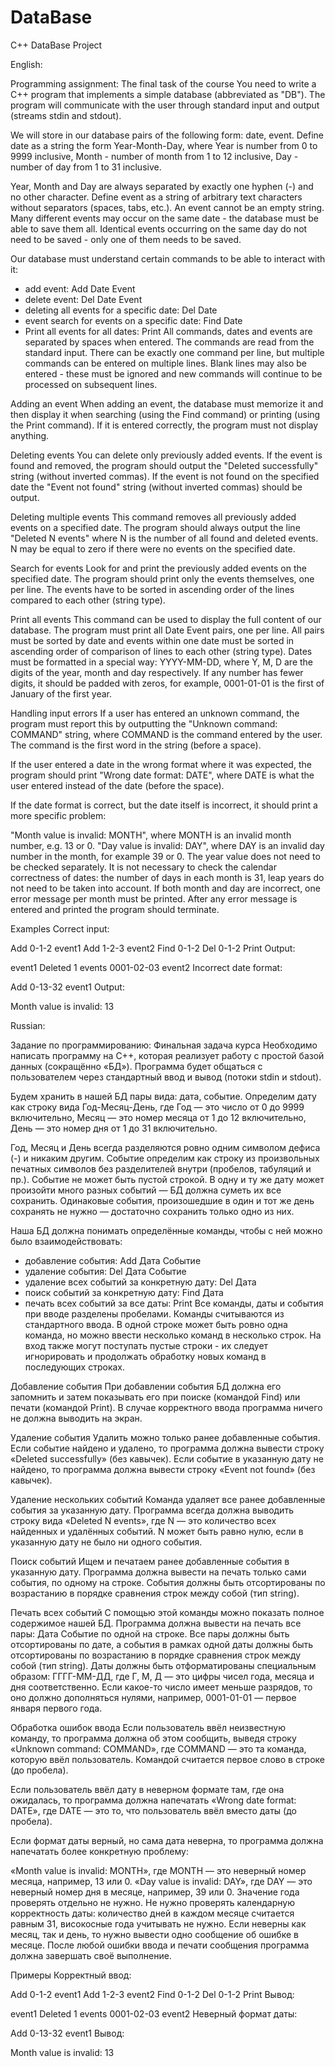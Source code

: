 # DataBase
 C++ DataBase Project
 
English:

Programming assignment: The final task of the course
You need to write a C++ program that implements a simple database (abbreviated as "DB"). The program will communicate with the user through standard input and output (streams stdin and stdout).

We will store in our database pairs of the following form: date, event. Define date as a string the form Year-Month-Day, where Year is number from 0 to 9999 inclusive, Month - number of month from 1 to 12 inclusive, Day - number of day from 1 to 31 inclusive.

Year, Month and Day are always separated by exactly one hyphen (-) and no other character. Define event as a string of arbitrary text characters without separators (spaces, tabs, etc.). An event cannot be an empty string. Many different events may occur on the same date - the database must be able to save them all. Identical events occurring on the same day do not need to be saved - only one of them needs to be saved.

Our database must understand certain commands to be able to interact with it:

- add event: Add Date Event
- delete event: Del Date Event
- deleting all events for a specific date: Del Date
- event search for events on a specific date: Find Date
- Print all events for all dates: Print
All commands, dates and events are separated by spaces when entered. The commands are read from the standard input. There can be exactly one command per line, but multiple commands can be entered on multiple lines. Blank lines may also be entered - these must be ignored and new commands will continue to be processed on subsequent lines.

Adding an event
When adding an event, the database must memorize it and then display it when searching (using the Find command) or printing (using the Print command). If it is entered correctly, the program must not display anything.

Deleting events
You can delete only previously added events. If the event is found and removed, the program should output the "Deleted successfully" string (without inverted commas). If the event is not found on the specified date the "Event not found" string (without inverted commas) should be output.

Deleting multiple events
This command removes all previously added events on a specified date. The program should always output the line "Deleted N events" where N is the number of all found and deleted events. N may be equal to zero if there were no events on the specified date.

Search for events
Look for and print the previously added events on the specified date. The program should print only the events themselves, one per line. The events have to be sorted in ascending order of the lines compared to each other (string type).

Print all events
This command can be used to display the full content of our database. The program must print all Date Event pairs, one per line. All pairs must be sorted by date and events within one date must be sorted in ascending order of comparison of lines to each other (string type). Dates must be formatted in a special way: YYYY-MM-DD, where Y, M, D are the digits of the year, month and day respectively. If any number has fewer digits, it should be padded with zeros, for example, 0001-01-01 is the first of January of the first year.

Handling input errors
If a user has entered an unknown command, the program must report this by outputting the "Unknown command: COMMAND" string, where COMMAND is the command entered by the user. The command is the first word in the string (before a space).

If the user entered a date in the wrong format where it was expected, the program should print "Wrong date format: DATE", where DATE is what the user entered instead of the date (before the space).

If the date format is correct, but the date itself is incorrect, it should print a more specific problem:

"Month value is invalid: MONTH", where MONTH is an invalid month number, e.g. 13 or 0.
"Day value is invalid: DAY", where DAY is an invalid day number in the month, for example 39 or 0.
The year value does not need to be checked separately.
It is not necessary to check the calendar correctness of dates: the number of days in each month is 31, leap years do not need to be taken into account.
If both month and day are incorrect, one error message per month must be printed.
After any error message is entered and printed the program should terminate.

Examples
Correct input:

Add 0-1-2 event1
Add 1-2-3 event2
Find 0-1-2
Del 0-1-2
Print
Output:

event1
Deleted 1 events
0001-02-03 event2
Incorrect date format:

Add 0-13-32 event1
Output:

Month value is invalid: 13

Russian:

Задание по программированию: Финальная задача курса
Необходимо написать программу на С++, которая реализует работу с простой базой данных (сокращённо «БД»). Программа будет общаться с пользователем через стандартный ввод и вывод (потоки stdin и stdout).

Будем хранить в нашей БД пары вида: дата, событие. Определим дату как строку вида Год-Месяц-День, где Год — это число от 0 до 9999 включительно, Месяц — это номер месяца от 1 до 12 включительно, День — это номер дня от 1 до 31 включительно.

Год, Месяц и День всегда разделяются ровно одним символом дефиса (-) и никаким другим. Событие определим как строку из произвольных печатных символов без разделителей внутри (пробелов, табуляций и пр.). Событие не может быть пустой строкой. В одну и ту же дату может произойти много разных событий — БД должна суметь их все сохранить. Одинаковые события, произошедшие в один и тот же день сохранять не нужно — достаточно сохранить только одно из них.

Наша БД должна понимать определённые команды, чтобы с ней можно было взаимодействовать:

- добавление события:                        Add Дата Событие
- удаление события:                          Del Дата Событие
- удаление всех событий за конкретную дату:  Del Дата
- поиск событий за конкретную дату:          Find Дата
- печать всех событий за все даты:           Print
Все команды, даты и события при вводе разделены пробелами. Команды считываются из стандартного ввода. В одной строке может быть ровно одна команда, но можно ввести несколько команд в несколько строк. На вход также могут поступать пустые строки - их следует игнорировать и продолжать обработку новых команд в последующих строках.

Добавление события
При добавлении события БД должна его запомнить и затем показывать его при поиске (командой Find) или печати (командой Print). В случае корректного ввода программа ничего не должна выводить на экран.

Удаление события
Удалить можно только ранее добавленные события. Если событие найдено и удалено, то программа должна вывести строку «Deleted successfully» (без кавычек). Если событие в указанную дату не найдено, то программа должна вывести строку «Event not found» (без кавычек).

Удаление нескольких событий
Команда удаляет все ранее добавленные события за указанную дату. Программа всегда должна выводить строку вида «Deleted N events», где N — это количество всех найденных и удалённых событий. N может быть равно нулю, если в указанную дату не было ни одного события.

Поиск событий
Ищем и печатаем ранее добавленные события в указанную дату. Программа должна вывести на печать только сами события, по одному на строке. События должны быть отсортированы по возрастанию в порядке сравнения строк между собой (тип string).

Печать всех событий
С помощью этой команды можно показать полное содержимое нашей БД. Программа должна вывести на печать все пары: Дата Событие по одной на строке. Все пары должны быть отсортированы по дате, а события в рамках одной даты должны быть отсортированы по возрастанию в порядке сравнения строк между собой (тип string). Даты должны быть отформатированы специальным образом: ГГГГ-ММ-ДД, где Г, М, Д — это цифры чисел года, месяца и дня соответственно. Если какое-то число имеет меньше разрядов, то оно должно дополняться нулями, например, 0001-01-01 — первое января первого года.

Обработка ошибок ввода
Если пользователь ввёл неизвестную команду, то программа должна об этом сообщить, выведя строку «Unknown command: COMMAND», где COMMAND — это та команда, которую ввёл пользователь. Командой считается первое слово в строке (до пробела).

Если пользователь ввёл дату в неверном формате там, где она ожидалась, то программа должна напечатать «Wrong date format: DATE», где DATE — это то, что пользователь ввёл вместо даты (до пробела).

Если формат даты верный, но сама дата неверна, то программа должна напечатать более конкретную проблему:

«Month value is invalid: MONTH», где MONTH — это неверный номер месяца, например, 13 или 0.
«Day value is invalid: DAY», где DAY — это неверный номер дня в месяце, например, 39 или 0.
Значение года проверять отдельно не нужно.
Не нужно проверять календарную корректность даты: количество дней в каждом месяце считается равным 31, високосные года учитывать не нужно.
Если неверны как месяц, так и день, то нужно вывести одно сообщение об ошибке в месяце.
После любой ошибки ввода и печати сообщения программа должна завершать своё выполнение.

Примеры
Корректный ввод:

Add 0-1-2 event1
Add 1-2-3 event2
Find 0-1-2
Del 0-1-2
Print
Вывод:

event1
Deleted 1 events
0001-02-03 event2
Неверный формат даты:

Add 0-13-32 event1
Вывод:

Month value is invalid: 13
